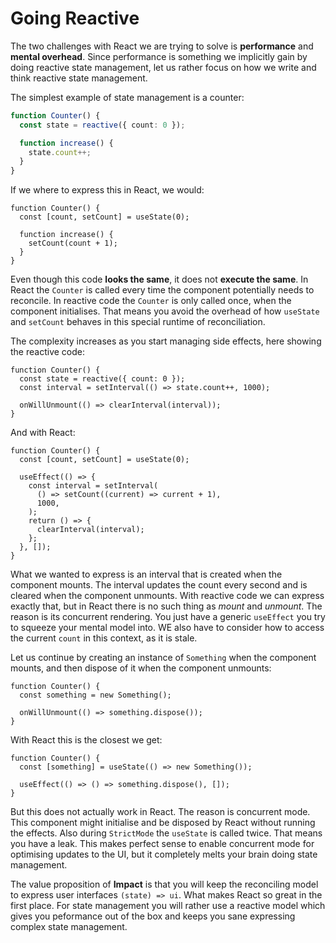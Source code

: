 # Going Reactive

The two challenges with React we are trying to solve is **performance** and **mental overhead**. Since performance is something we implicitly gain by doing reactive state management, let us rather focus on how we write and think reactive state management.

The simplest example of state management is a counter:

```ts
function Counter() {
  const state = reactive({ count: 0 });

  function increase() {
    state.count++;
  }
}
```

If we where to express this in React, we would:

```tsx
function Counter() {
  const [count, setCount] = useState(0);

  function increase() {
    setCount(count + 1);
  }
}
```

Even though this code **looks the same**, it does not **execute the same**. In React the `Counter` is called every time the component potentially needs to reconcile. In reactive code the `Counter` is only called once, when the component initialises. That means you avoid the overhead of how `useState` and `setCount` behaves in this special runtime of reconciliation.

The complexity increases as you start managing side effects, here showing the reactive code:

```tsx
function Counter() {
  const state = reactive({ count: 0 });
  const interval = setInterval(() => state.count++, 1000);

  onWillUnmount(() => clearInterval(interval));
}
```

And with React:

```tsx
function Counter() {
  const [count, setCount] = useState(0);

  useEffect(() => {
    const interval = setInterval(
      () => setCount((current) => current + 1),
      1000,
    );
    return () => {
      clearInterval(interval);
    };
  }, []);
}
```

What we wanted to express is an interval that is created when the component mounts. The interval updates the count every second and is cleared when the component unmounts. With reactive code we can express exactly that, but in React there is no such thing as _mount_ and _unmount_. The reason is its concurrent rendering. You just have a generic `useEffect` you try to squeeze your mental model into. WE also have to consider how to access the current `count` in this context, as it is stale.

Let us continue by creating an instance of `Something` when the component mounts, and then dispose of it when the component unmounts:

```tsx
function Counter() {
  const something = new Something();

  onWillUnmount(() => something.dispose());
}
```

With React this is the closest we get:

```tsx
function Counter() {
  const [something] = useState(() => new Something());

  useEffect(() => () => something.dispose(), []);
}
```

But this does not actually work in React. The reason is concurrent mode. This component might initialise and be disposed by React without running the effects. Also during `StrictMode` the `useState` is called twice. That means you have a leak. This makes perfect sense to enable concurrent mode for optimising updates to the UI, but it completely melts your brain doing state management.

The value proposition of **Impact** is that you will keep the reconciling model to express user interfaces `(state) => ui`. What makes React so great in the first place. For state management you will rather use a reactive model which gives you peformance out of the box and keeps you sane expressing complex state management.

